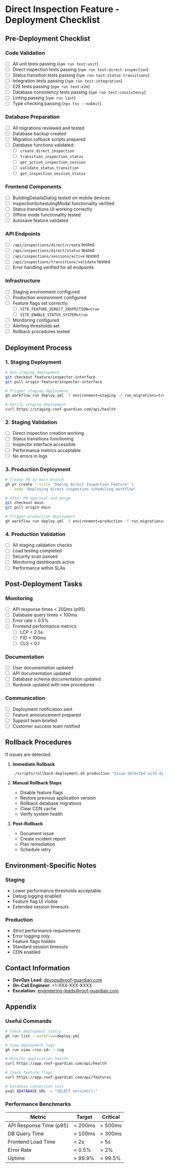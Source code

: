 # Direct Inspection Feature - Deployment Checklist

## Pre-Deployment Checklist

### Code Validation
- [ ] All unit tests passing (`npm run test:unit`)
- [ ] Direct inspection tests passing (`npm run test:direct-inspection`)
- [ ] Status transition tests passing (`npm run test:status-transitions`)
- [ ] Integration tests passing (`npm run test:integration`)
- [ ] E2E tests passing (`npm run test:e2e`)
- [ ] Database consistency tests passing (`npm run test:consistency`)
- [ ] Linting passing (`npm run lint`)
- [ ] Type checking passing (`npx tsc --noEmit`)

### Database Preparation
- [ ] All migrations reviewed and tested
- [ ] Database backup created
- [ ] Migration rollback scripts prepared
- [ ] Database functions validated:
  - [ ] `create_direct_inspection`
  - [ ] `transition_inspection_status`
  - [ ] `get_active_inspection_session`
  - [ ] `validate_status_transition`
  - [ ] `get_inspection_session_status`

### Frontend Components
- [ ] BuildingDetailsDialog tested on mobile devices
- [ ] InspectionSchedulingModal functionality verified
- [ ] Status transitions UI working correctly
- [ ] Offline mode functionality tested
- [ ] Autosave feature validated

### API Endpoints
- [ ] `/api/inspections/direct/create` tested
- [ ] `/api/inspections/direct/status` tested
- [ ] `/api/inspections/sessions/active` tested
- [ ] `/api/inspections/transitions/validate` tested
- [ ] Error handling verified for all endpoints

### Infrastructure
- [ ] Staging environment configured
- [ ] Production environment configured
- [ ] Feature flags set correctly:
  - [ ] `VITE_FEATURE_DIRECT_INSPECTION=true`
  - [ ] `VITE_ENABLE_STATUS_SYSTEM=true`
- [ ] Monitoring configured
- [ ] Alerting thresholds set
- [ ] Rollback procedures tested

## Deployment Process

### 1. Staging Deployment
```bash
# Run staging deployment
git checkout feature/inspector-interface
git pull origin feature/inspector-interface

# Trigger staging deployment
gh workflow run deploy.yml -f environment=staging -f run_migrations=true

# Verify staging deployment
curl https://staging.roof-guardian.com/api/health
```

### 2. Staging Validation
- [ ] Direct inspection creation working
- [ ] Status transitions functioning
- [ ] Inspector interface accessible
- [ ] Performance metrics acceptable
- [ ] No errors in logs

### 3. Production Deployment
```bash
# Create PR to main branch
gh pr create --title "Deploy Direct Inspection Feature" \
  --body "Deploying direct inspection scheduling workflow"

# After PR approval and merge
git checkout main
git pull origin main

# Trigger production deployment
gh workflow run deploy.yml -f environment=production -f run_migrations=true
```

### 4. Production Validation
- [ ] All staging validation checks
- [ ] Load testing completed
- [ ] Security scan passed
- [ ] Monitoring dashboards active
- [ ] Performance within SLAs

## Post-Deployment Tasks

### Monitoring
- [ ] API response times < 200ms (p95)
- [ ] Database query times < 100ms
- [ ] Error rate < 0.5%
- [ ] Frontend performance metrics:
  - [ ] LCP < 2.5s
  - [ ] FID < 100ms
  - [ ] CLS < 0.1

### Documentation
- [ ] User documentation updated
- [ ] API documentation updated
- [ ] Database schema documentation updated
- [ ] Runbook updated with new procedures

### Communication
- [ ] Deployment notification sent
- [ ] Feature announcement prepared
- [ ] Support team briefed
- [ ] Customer success team notified

## Rollback Procedures

If issues are detected:

1. **Immediate Rollback**
   ```bash
   ./scripts/rollback-deployment.sh production "Issue detected with direct inspection"
   ```

2. **Manual Rollback Steps**
   - Disable feature flags
   - Restore previous application version
   - Rollback database migrations
   - Clear CDN cache
   - Verify system health

3. **Post-Rollback**
   - Document issue
   - Create incident report
   - Plan remediation
   - Schedule retry

## Environment-Specific Notes

### Staging
- Lower performance thresholds acceptable
- Debug logging enabled
- Feature flag UI visible
- Extended session timeouts

### Production
- Strict performance requirements
- Error logging only
- Feature flags hidden
- Standard session timeouts
- CDN enabled

## Contact Information

- **DevOps Lead**: devops@roof-guardian.com
- **On-Call Engineer**: +1-XXX-XXX-XXXX
- **Escalation**: engineering-leads@roof-guardian.com

## Appendix

### Useful Commands

```bash
# Check deployment status
gh run list --workflow=deploy.yml

# View deployment logs
gh run view <run-id> --log

# Monitor application health
curl https://app.roof-guardian.com/api/health

# Check feature flags
curl https://app.roof-guardian.com/api/features

# Database connection test
psql $DATABASE_URL -c "SELECT version();"
```

### Performance Benchmarks

| Metric | Target | Critical |
|--------|---------|----------|
| API Response Time (p95) | < 200ms | > 500ms |
| DB Query Time | < 100ms | > 300ms |
| Frontend Load Time | < 2s | > 5s |
| Error Rate | < 0.5% | > 2% |
| Uptime | > 99.9% | < 99.5% |
